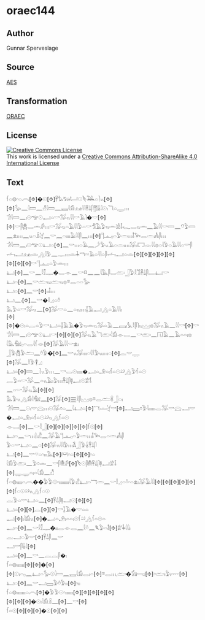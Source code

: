 # oraec144

## Author

Gunnar Sperveslage

## Source

[AES](https://github.com/simondschweitzer/aes)

## Transformation

[ORAEC](https://oraec.github.io/)

## License

<a rel="license" href="http://creativecommons.org/licenses/by-sa/4.0/"><img alt="Creative Commons License" style="border-width:0" src="https://i.creativecommons.org/l/by-sa/4.0/88x31.png" /></a><br />This work is licensed under a <a rel="license" href="http://creativecommons.org/licenses/by-sa/4.0/">Creative Commons Attribution-ShareAlike 4.0 International License</a>

## Text

𓆳𓏏𓊗𓎆𓏏𓇹[⯑]�𓇳[⯑]𓋹𓅊𓃒𓂡𓇳𓌸𓅒𓏏𓍘𓏭[⯑][⯑]𓅭𓈖𓇋𓏠𓈖𓀭𓇋𓏠𓈖𓈘𓇋𓀁𓃭𓇋𓇋𓋹𓍑𓋴𓊽𓌀𓏇𓇋𓇳𓏤𓆓𓏏𓇾𓏥<br>
𓀞𓇋𓏠𓈖𓏤𓇳𓅠𓇳𓂝𓏏𓎡𓅮𓏭𓇋𓇋𓎡𓄿𓌙�𓎟[⯑][⯑]𓎡𓋴𓆣𓂋𓏛𓀔𓏥𓎡𓅮𓏭𓏏𓄿𓇋𓇋𓅱𓏏𓎡𓀦𓄿𓅱𓏭𓏛𓀀𓄤𓆑𓂋𓏭𓏛𓈖𓄿𓇋𓇋𓎡𓏠𓈖𓄣𓅱𓏠𓈖𓁷𓏤𓏥𓈖𓏭𓏏𓏎𓋔𓈖𓎡𓈖𓏏𓏤𓏤𓏤𓏤𓄿𓇋𓇋𓋴𓈖𓏥[⯑]𓊹𓊵𓊪𓏏𓅱𓏛𓏥𓄤𓅨𓂋𓏛𓀻𓏤𓋴𓏥<br>
𓀞𓇋𓏠𓈖𓏤𓇳𓅠𓇳𓂞𓏏[⯑]𓈖𓎡𓏥𓏏𓄿𓈖𓌳𓅱𓏭𓄿𓏏𓏛𓏤𓏥𓅮𓏤𓉐𓁹𓇋𓇋𓊖𓏏𓇋𓅱𓏏𓄿𓇋𓇋𓏏𓎡𓋴𓌡𓏤𓂝𓃭𓏤𓏛𓂻𓇋𓅱𓈖𓊃𓏥𓏛𓇓𓎔𓎆𓎆𓄿𓏏𓇋𓇋𓏏𓋴𓌡𓏤𓂝𓏏𓏛[⯑][⯑][⯑][⯑][⯑]<br>
[⯑][⯑][⯑]𓎡𓊹𓊵𓊪𓏏𓅱𓏛𓏥<br>
𓂞[⯑]𓈖𓎡𓈖𓎛𓎿𓊃�𓂋𓁹𓈖𓎡𓍶𓈖𓈖𓇋𓅓𓋴𓂋𓂧𓃀𓅱𓎛𓀢𓋹𓍑𓋴𓐛𓂞𓎡<br>
𓂞𓏏[⯑]𓈖𓎡𓂧𓏭𓏤𓂧𓏭𓊖𓎼𓂋𓏏𓏏𓅭<br>
𓂞𓏏[⯑]𓈖𓎡[⯑]𓏤𓏤𓄤𓏥<br>
𓂞𓈖𓏤[⯑]𓈖𓎡�𓎛𓈎𓏏𓏊<br>
𓅓𓅱𓏏𓎡𓅮𓏭𓈖[⯑]𓅮𓎟𓏏𓈖𓏏𓏭𓏤𓏥𓆼𓄿𓂝𓂻𓏏𓄿𓇋𓇋𓏤<br>
[⯑][⯑]�𓇳𓏤𓏏𓐛𓏏𓅱𓎡𓂞𓏏𓆼𓄿𓄿�𓅱𓏭𓏛𓏭𓅮𓏏𓄿𓈖𓈙𓏤𓅘𓎛𓋴𓌙𓏭𓈉𓊖𓅮𓏭𓄿𓈖𓇋𓇋𓎡[⯑]𓎡<br>
𓀞𓇋𓏠𓈖𓏤𓇳𓅠𓇳𓂞𓎡[⯑][⯑][⯑]𓅮𓏭𓄿𓆓𓂧𓇋𓀁𓁹𓂋𓈖𓎡𓂧𓈖𓉔𓄿𓈖𓄿𓏏𓏏𓏤𓊖<br>
𓇋𓅓𓅕𓊪𓏏𓂋𓇋𓆳𓁺[⯑]𓅮𓄿𓇋𓇋𓎡𓁷𓏤<br>
𓃀𓅱𓆣𓅱𓂧𓈖𓏊𓅱�[⯑]𓈖𓎡𓏭𓅮𓏤𓏤𓏤𓏏𓇋𓎛𓅱𓏭𓏤𓏥𓏏[⯑]𓐛𓎟𓇾<br>
[⯑]𓅮𓈖𓎛𓅱𓇉𓈎<br>
𓂞𓏏[⯑]𓏠𓈖𓍘𓏭𓅱𓏥𓈖𓎡𓂋𓇳𓏤𓏤𓏤𓏤𓏤�𓂝𓏏𓄂𓏏𓏤𓆳𓏏𓇳𓄖𓂻𓅱𓆳𓏏𓇳<br>
𓐛𓅱𓏏𓎡𓅮𓈖𓏏𓏭𓄿𓏤𓅱𓏥𓋹𓍑𓋴𓊢𓂝𓇳𓁨𓄤<br>
𓈖𓏏𓎡𓅮𓏭𓄿[⯑][⯑]<br>
𓅓𓅱𓏭𓂻𓀁𓇋𓅕𓈖[⯑]𓅮[⯑]𓈗𓎛𓋴𓈉𓊖𓎼𓂋𓂧𓋸𓃀𓏏𓏤<br>
𓀞𓇋𓏠𓈖𓇳𓏤𓎟𓈍𓏥𓇳𓅮𓏌𓏏𓈖𓇋𓂞𓏏[⯑]𓄓𓏛𓋔𓎡[⯑]𓂝𓈙𓏌𓅱𓇋𓏤𓏤𓏤𓏤𓏤𓏤𓂋𓅮𓎡𓈍𓂝𓎟�𓂝𓏏𓄂𓏤𓏏𓆳𓏏𓇳𓄖𓏭𓂻𓆳𓏏𓇳<br>
𓁹𓂋[⯑]𓈖𓎡𓎛𓃀[⯑][⯑][⯑][⯑][⯑]𓆳𓇳[⯑]<br>
𓂞𓏏𓈖𓎡𓏥𓍛𓏤𓀯𓈖𓅮𓄿𓊹𓊵𓊪𓏏𓅱𓏛𓏥𓄤𓅨𓂋𓏏𓏛𓀻𓏤𓋴<br>
𓅱𓏏𓎡𓂞𓏏𓈖𓏏[⯑]𓅮𓏭𓇋𓇋𓅱𓏥𓌥𓃀𓅱𓏇𓋹𓍑𓋴<br>
𓂞[⯑]𓈖𓎡𓎺𓏏𓎆𓏤𓏤𓏤𓅓[⯑]𓋞𓎆𓏏[⯑][⯑]𓎆𓏏<br>
𓇋𓀁𓅱𓂧𓈖𓅱𓏌𓏛𓈖𓎡𓋴𓄟𓀔[⯑]𓌸𓇳𓋴𓄟𓋹𓍑𓋴𓊢𓂝𓁨𓄤<br>
[⯑]𓇾𓇾𓏏𓏤𓏏𓇋𓀁𓈖𓀯<br>
𓆳𓏏𓊗𓏤𓏤𓏤𓏤𓏤𓏏𓇹��𓅱𓅱𓇳𓎆𓏤𓏤𓏤𓏤𓏤𓏤𓏤𓏤𓏤𓇋𓅱𓀭𓂞𓏏𓄓𓏛𓈖𓎡𓎛𓈎𓏏𓏊𓎆𓏏𓁷𓏤𓅮𓄿𓇋𓇋[⯑][⯑][⯑][⯑][⯑][⯑]𓆳𓏏𓇳𓄖𓏭𓂻𓆳𓏏𓇳<br>
𓐛𓅱𓏏𓎡𓂞𓏏𓈖[⯑]𓋹𓍑𓋴𓊢𓂝𓇳[⯑][⯑]<br>
𓂞𓏏[⯑][⯑]𓐛[⯑][⯑]𓎡𓆼𓄿�𓎟𓏏𓏏<br>
𓂝[⯑]𓏤𓇋𓀁𓏭[⯑]�𓂝𓏏𓄂𓏤𓏏𓏏𓏤𓇳𓆳𓄖𓂻𓆳𓏏𓇳𓏏<br>
𓂝𓏏[⯑]𓈖𓎡𓎛𓎿𓊃�𓏤𓏤𓂋𓁹𓂋𓈖𓎛𓏊𓈖𓆰𓅱𓏏𓄤[⯑]𓁨𓇓𓇋𓇋𓏤<br>
𓐛𓂝𓏏𓅱𓎡[⯑]𓋹𓍑𓋴𓈖𓎡<br>
𓂝𓎡𓋴𓏇𓇋[⯑]<br>
𓂝𓏏[⯑]𓈖𓎡𓈖𓐛𓐛𓋴�𓏤<br>
𓆳𓏏𓊗𓏤𓏤𓏤𓏤𓏤𓏤𓏤[⯑][⯑]�[⯑][⯑]𓇳𓏤𓏏𓊪𓈖𓂞𓏏𓅭𓇳𓇋𓏠𓈖𓈘𓇋𓀁𓂋𓏤𓏏[⯑]𓎼𓂋𓏥𓈒𓂧�𓃘𓂸[⯑]𓏌𓂧𓏤𓅱𓏤𓎆𓎆𓎆𓎆[⯑]<br>
𓂞𓏏[⯑]𓈖𓎡𓂝𓈙𓅱𓏊𓅱𓏤𓏤[⯑]𓎆𓏤𓏤<br>
𓆳𓏏𓊗𓏤𓏤𓏤𓏤𓏤𓏤𓏤𓏤𓏏𓇹[⯑]�𓅱𓅱𓇳𓎆𓏤𓏤𓏤𓏤𓏤𓏤𓏤[⯑][⯑][⯑][⯑][⯑]<br>
[⯑][⯑][⯑]�𓇳𓏤𓇋𓀁𓏎𓈖[⯑]𓈖𓎡[⯑]<br>
𓆳𓏏𓇳[⯑][⯑][⯑]�𓇳[⯑][⯑]<br>
